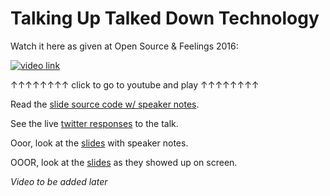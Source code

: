 # Talking Up Talked Down Technology

Watch it here as given at Open Source & Feelings 2016:

[![video link](https://img.youtube.com/vi/9fouewJnYo0/0.jpg)](https://www.youtube.com/watch?v=9fouewJnYo0)

↑↑↑↑↑↑↑↑ click to go to youtube and play ↑↑↑↑↑↑↑↑

Read the [slide source code w/ speaker notes](presentation.md).

See the live [twitter responses](https://storify.com/ReBeccaOrg/responses-to) to the talk.

Ooor, look at the [slides](presentation.pdf) with speaker notes.

OOOR, look at the [slides](slides.pdf) as they showed up on screen.

_Video to be added later_
